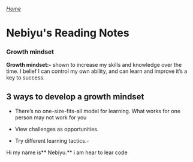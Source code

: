 [*Home*](https://neba9.github.io/reading-notes/)

# Nebiyu's Reading Notes
### Growth mindset

**Growth mindset:-** shown to increase my skills and knowledge  over the time. I belief I can control my own ability, and can learn and improve it’s a key to success.


## **3 ways to develop a growth mindset**

- There’s no one-size-fits-all model for learning. What works for one person may not work for you

- View challenges as opportunities.

- Try different learning tactics.-

Hi my name is** Nebiyu.** i am hear to lear code 
